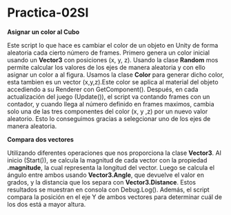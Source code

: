 # Practica-02SI

**Asignar un color al Cubo**

Este script lo que hace es cambiar el color de un objeto en Unity de forma aleatoria cada cierto número de frames. Primero genera un color inicial usando un **Vector3** con posiciones (x, y, z).
Usando la clase **Random** mos permite calcular los valores de los ejes de manera aleatoria y con ello asignar un color a al figura.
Usamos la clase **Color** para generar dicho color, esta tambien es un vector (x,y,z).Este color se aplica al material del objeto accediendo a su Renderer con GetComponent<Renderer>(). 
Después, en cada actualización del juego (Update()), el script va contando frames con un contador, y cuando llega al número definido en frames maximos, cambia solo una de las tres componentes del color (x, y ,z) por un nuevo valor aleatorio. 
Esto lo conseguimos gracias a selegcionar uno de los ejes de manera aleatoria.

**Compara dos vectores**

 Utilizando diferentes operaciones que nos proporciona la clase **Vector3**. Al inicio (Start()), se calcula la magnitud de cada vector con la propiedad **.magnitude**, la cual representa la longitud del vector. Luego se calcula el ángulo entre ambos usando **Vector3.Angle**, que devuelve el valor en grados, y la distancia que los separa con **Vector3.Distance**. Estos resultados se muestran en consola con Debug.Log(). Además, el script compara la posición en el eje Y de ambos vectores para determinar cuál de los dos está a mayor altura.
